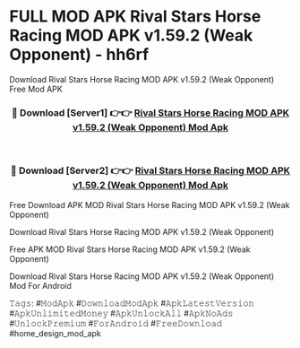 # FULL MOD APK Rival Stars Horse Racing MOD APK v1.59.2 (Weak Opponent) - hh6rf
Download Rival Stars Horse Racing MOD APK v1.59.2 (Weak Opponent) Free Mod APK

<div align="center">
<h3>🔴 Download [Server1] 👉👉 <a href="https://apk-comot.site?title=Rival_Stars_Horse_Racing_MOD_APK_v1.59.2_(Weak_Opponent)">Rival Stars Horse Racing MOD APK v1.59.2 (Weak Opponent) Mod Apk</a></h3><br>

<h3>🔴 Download [Server2] 👉👉 <a href="https://apk-comot.site?title=Rival_Stars_Horse_Racing_MOD_APK_v1.59.2_(Weak_Opponent)">Rival Stars Horse Racing MOD APK v1.59.2 (Weak Opponent) Mod Apk</a></h3>
</div>


Free Download APK MOD Rival Stars Horse Racing MOD APK v1.59.2 (Weak Opponent)

Download Rival Stars Horse Racing MOD APK v1.59.2 (Weak Opponent) 

Free APK MOD Rival Stars Horse Racing MOD APK v1.59.2 (Weak Opponent) 

Download Rival Stars Horse Racing MOD APK v1.59.2 (Weak Opponent) Mod For Android

𝚃𝚊𝚐𝚜: #𝙼𝚘𝚍𝙰𝚙𝚔 #𝙳𝚘𝚠𝚗𝚕𝚘𝚊𝚍𝙼𝚘𝚍𝙰𝚙𝚔 #𝙰𝚙𝚔𝙻𝚊𝚝𝚎𝚜𝚝𝚅𝚎𝚛𝚜𝚒𝚘𝚗 #𝙰𝚙𝚔𝚄𝚗𝚕𝚒𝚖𝚒𝚝𝚎𝚍𝙼𝚘𝚗𝚎𝚢 #𝙰𝚙𝚔𝚄𝚗𝚕𝚘𝚌𝚔𝙰𝚕𝚕 #𝙰𝚙𝚔𝙽𝚘𝙰𝚍𝚜 #𝚄𝚗𝚕𝚘𝚌𝚔𝙿𝚛𝚎𝚖𝚒𝚞𝚖 #𝙵𝚘𝚛𝙰𝚗𝚍𝚛𝚘𝚒𝚍 #𝙵𝚛𝚎𝚎𝙳𝚘𝚠𝚗𝚕𝚘𝚊𝚍 #home_design_mod_apk